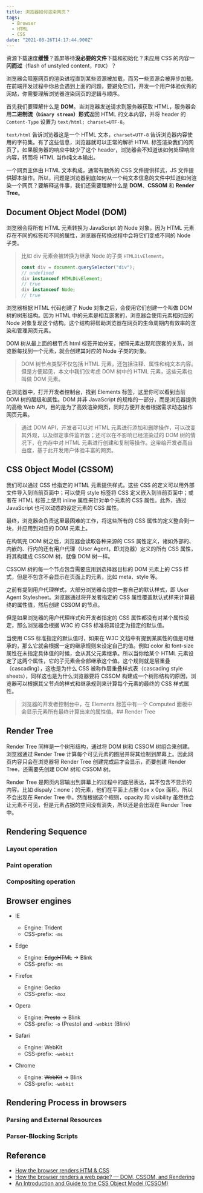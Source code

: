 ```yaml
---
title: 浏览器如何渲染网页？
tags:
  - Browser
  - HTML
  - CSS
date: "2021-08-26T14:17:44.900Z"
---
```


资源下载速度**缓慢**？首屏等待**没必要的文件**下载和初始化？未应用 CSS 的内容**一闪而过**（flash of unstyled content，`FOUC`）？

浏览器会阻塞网页的渲染进程直到某些资源被加载，而另一些资源会被异步加载。在前端开发过程中你总会遇到上面的问题，要避免它们，开发一个用户体验优秀的网站，你需要理解浏览器渲染网页的逻辑与顺序。

<!-- more -->

首先我们要理解什么是 **DOM**。当浏览器发送请求到服务器获取 HTML，服务器会用**二进制流（`binary stream`）形式**返回 HTML 的文本内容，并将 header 的 `Content-Type` 设置为 `text/html; charset=UTF-8`。

`text/html` 告诉浏览器这是一个 HTML 文本，`charset=UTF-8` 告诉浏览器内容使用的字符集。有了这些信息，浏览器就可以正常的解析 HTML 标签渲染我们的网页了。如果服务器的响应中缺少了这个 header，浏览器会不知道该如何处理响应内容，转而将 HTML 当作纯文本输出。

一个网页主体由 HTML 文本构成，通常有额外的 CSS 文件提供样式，JS 文件提供脚本操作。所以，问题是浏览器到底如何从一个纯文本信息的文件中知道如何渲染一个网页？要解释这件事，我们还需要理解什么是 **DOM**、**CSSOM** 和 **Render Tree**。

## Document Object Model (DOM)

浏览器会将所有 HTML 元素转换为 JavaScript 的 Node 对象。因为 HTML 元素存在不同的标签和不同的属性，浏览器在转换过程中会将它们变成不同的 Node 子类。

> 比如 div 元素会被转换为继承 Node 的子类 `HTMLDivElement`。
>
> ```js
> const div = document.querySelector("div");
> // undefined
> div instanceof HTMLDivElement;
> // true
> div instanceof Node;
> // true
> ```

浏览器根据 HTML 代码创建了 Node 对象之后，会使用它们创建一个叫做 DOM 树的树形结构。因为 HTML 中的元素是相互嵌套的，浏览器会使用元素相对应的 Node 对象复现这个结构。这个结构将帮助浏览器在网页的生命周期内有效率的渲染和管理网页元素。

DOM 树从最上面的根节点 html 标签开始分支，按照元素出现和嵌套的关系，浏览器每找到一个元素，就会创建其对应的 Node 子类的对象。

> DOM 树节点类型不仅包括 HTML 元素，还包括注释、属性和纯文本内容。但是方便起见，本文中我们仅考虑 DOM 树中的 HTML 元素，这些元素也叫做 DOM 元素。

在浏览器中，打开开发者控制台，找到 Elements 标签，这里你可以看到当前 DOM 树的层级和属性。DOM 并非 JavaScript 的规格的一部分，而是浏览器提供的高级 Web API，目的是为了高效渲染网页，同时方便开发者根据需求动态操作网页元素。

> 通过 DOM API，开发者可以对 HTML 元素进行添加和删除操作，可以改变其外观，以及绑定事件监听器；还可以在不影响已经渲染过的 DOM 树的情况下，在内存中对 HTML 元素进行创建和复制等操作。这带给开发者高自由度，基于此开发用户体验丰富的网页。

## CSS Object Model (CSSOM)

我们可以通过 CSS 给指定的 HTML 元素提供样式。这些 CSS 的定义可以用外部文件导入到当前页面中；可以使用 style 标签将 CSS 定义嵌入到当前页面中；或者在 HTML 标签上使用 inline 属性来针对单个元素的 CSS 属性。此外，通过 JavaScript 也可以动态的设定元素的 CSS 属性。

最终，浏览器会负责这里最困难的工作，将这些所有的 CSS 属性的定义整合到一块，并应用到对应的 DOM 元素上。

在构筑完 DOM 树之后，浏览器会读取各种来源的 CSS 属性定义，诸如外部的、内嵌的、行内的还有用户代理（User Agent，即浏览器）定义的所有 CSS 属性，将其构建成 CSSOM 树，就像 DOM 树一样。

CSSOM 树的每一个节点包含需要应用到选择器目标的 DOM 元素上的 CSS 样式，但是不包含不会显示在页面上的元素，比如 meta、style 等。

之前有提到用户代理样式，大部分浏览器会提供一套自己的默认样式，即 User Agent Stylesheet。浏览器通过将开发者指定的 CSS 属性覆盖默认式样来计算最终的属性值，然后创建 CSSOM 的节点。

但是如果浏览器的用户代理样式和开发者指定的 CSS 属性都没有对某个属性设定，那么浏览器会根据 W3C 的 CSS 标准将其设定为指定的默认值。

当使用 CSS 标准指定的默认值时，如果在 W3C 文档中有提到某属性的值是可继承的，那么它就会根据一定的继承规则来设定自己的值。例如 color 和 font-size 属性在未指定具体值的时候，会从其父元素继承。所以当你给某个 HTML 元素设定了这两个属性，它的子元素会全部继承这个值。这个规则就是层重叠（cascading），这也是为什么 CSS 被称作层重叠样式表（cascading style sheets），同样这也是为什么浏览器要将 CSSOM 构建成一个树形结构的原因，浏览器可以根据其父节点的样式和继承规则来计算每个元素的最终的 CSS 样式属性。

> 浏览器的开发者控制台中，在 Elements 标签中有一个 Computed 面板中会显示元素所有最终计算出来的属性值。## Render Tree

## Render Tree

Render Tree 同样是一个树形结构，通过将 DOM 树和 CSSOM 树组合来创建。浏览器通过 Render Tree 计算每个可见元素的图层并将其绘制到屏幕上。因此网页内容只会在浏览器将 Render Tree 创建完成后才会显示，而要创建 Render Tree，还需要先创建 DOM 树和 CSSOM 树。

Render Tree 是网页内容输出到屏幕上的过程中的底层表达，其不包含不显示的内容。比如 dispaly：none；的元素，他们在平面上占据 0px x 0px 面积，所以不会出现在 Render Tree 中。然而根据这个规则，opacity 和 visibility 虽然也会让元素不可见，但是元素占据的空间没有消失，所以还是会出现在 Render Tree 中。

## Rendering Sequence

### Layout operation

### Paint operation

### Compositing operation

## Browser engines

- IE

  - Engine: Trident
  - CSS-prefix: `-ms`

- Edge

  - Engine: ~~EdgeHTML~~ → Blink
  - CSS-prefix: `-ms`

- Firefox

  - Engine: Gecko
  - CSS-prefix: `-moz`

- Opera

  - Engine: ~~Presto~~ → Blink
  - CSS-prefix: `-o` (Presto) and `-webkit` (Blink)

- Safari

  - Engine: WebKit
  - CSS-prefix: `-webkit`

- Chrome

  - Engine: ~~WebKit~~ → Blink
  - CSS-prefix: `-webkit`

## Rendering Process in browsers

### Parsing and External Resources

### Parser-Blocking Scripts

## Reference

- [How the browser renders HTM & CSS](https://medium.com/@mustafa.abdelmogoud/how-the-browser-renders-html-css-27920d8ccaa6)
- [How the browser renders a web page? — DOM, CSSOM, and Rendering](https://medium.com/jspoint/how-the-browser-renders-a-web-page-dom-cssom-and-rendering-df10531c9969)
- [An Introduction and Guide to the CSS Object Model (CSSOM)](https://css-tricks.com/an-introduction-and-guide-to-the-css-object-model-cssom/)
